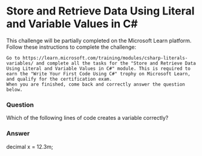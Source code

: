# Store and Retrieve Data Using Literal and Variable Values in C#

This challenge will be partially completed on the Microsoft Learn platform. Follow these instructions to complete the challenge:

    Go to https://learn.microsoft.com/training/modules/csharp-literals-variables/ and complete all the tasks for the "Store and Retrieve Data Using Literal and Variable Values in C#" module. This is required to earn the "Write Your First Code Using C#" trophy on Microsoft Learn, and qualify for the certification exam.
    When you are finished, come back and correctly answer the question below.

### Question
Which of the following lines of code creates a variable correctly?

### Answer
decimal x = 12.3m;